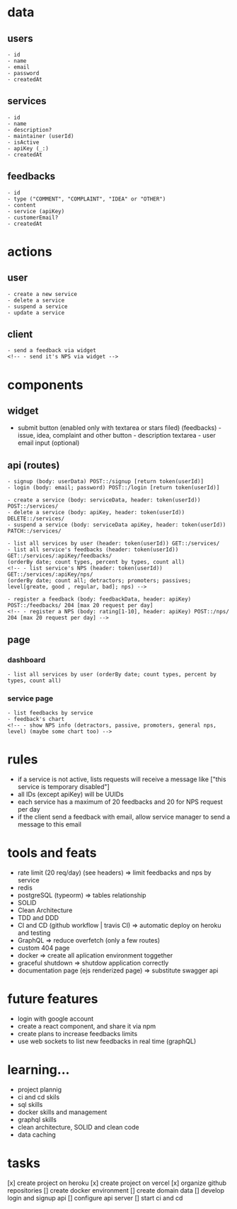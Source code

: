# data

## users

    - id
    - name
    - email
    - password
    - createdAt

## services

    - id
    - name
    - description?
    - maintainer (userId)
    - isActive
    - apiKey (_:)
    - createdAt

<!-- - allowedURLs  https://dev.mysql.com/doc/refman/5.7/en/json.html -->

## feedbacks

    - id
    - type ("COMMENT", "COMPLAINT", "IDEA" or "OTHER")
    - content
    - service (apiKey)
    - customerEmail?
    - createdAt

<!-- ## NPS

    - id
    - service (apiKey)
    - rating [1 - 10]
    - createdAt -->

# actions

## user

    - create a new service
    - delete a service
    - suspend a service
    - update a service

## client

    - send a feedback via widget
    <!-- - send it's NPS via widget -->

# components

## widget

<!-- - two tabs (NPS and feedbacks) -->

- submit button (enabled only with textarea or stars filed)
  <!-- (nps) - 10 stars to fill -->
  (feedbacks) - issue, idea, complaint and other button - description textarea - user email input (optional)

## api (routes)

    - signup (body: userData) POST::/signup [return token(userId)]
    - login (body: email; password) POST::/login [return token(userId)]

    - create a service (body: serviceData, header: token(userId)) POST::/services/
    - delete a service (body: apiKey, header: token(userId)) DELETE::/services/
    - suspend a service (body: serviceData apiKey, header: token(userId)) PATCH::/services/

    - list all services by user (header: token(userId)) GET::/services/
    - list all service's feedbacks (header: token(userId)) GET::/services/:apiKey/feedbacks/
    (orderBy date; count types, percent by types, count all)
    <!-- - list service's NPS (header: token(userId)) GET::/services/:apiKey/nps/
    (orderBy date; count all; detractors; promoters; passives; level[greate, good , regular, bad]; nps) -->

    - register a feedback (body: feedbackData, header: apiKey) POST::/feedbacks/ 204 [max 20 request per day]
    <!-- - register a NPS (body: rating[1-10], header: apiKey) POST::/nps/ 204 [max 20 request per day] -->

<!-- - list all feedbacks by adm (userId) (orderBy date; count types) -->

## page

### dashboard

    - list all services by user (orderBy date; count types, percent by types, count all)

<!-- - average of NPS feebacks -->

### service page

    - list feedbacks by service
    - feedback's chart
    <!-- - show NPS info (detractors, passive, promoters, general nps, level) (maybe some chart too) -->

# rules

- if a service is not active, lists requests will receive a message like ["this service is temporary disabled"]
- all IDs (except apiKey) will be UUIDs
- each service has a maximum of 20 feedbacks and 20 for NPS request per day
- if the client send a feedback with email, allow service manager to send a message to this email

# tools and feats

- rate limit (20 req/day) (see headers) => limit feedbacks and nps by service
- redis
- postgreSQL (typeorm) => tables relationship
- SOLID
- Clean Architecture
- TDD and DDD
- CI and CD (github workflow | travis CI) => automatic deploy on heroku and testing
- GraphQL => reduce overfetch (only a few routes)
- custom 404 page
- docker => create all aplication environment toggether
- graceful shutdown => shutdow application correctly
- documentation page (ejs renderized page) => substitute swagger api

# future features

- login with google account
- create a react component, and share it via npm
- create plans to increase feedbacks limits
- use web sockets to list new feedbacks in real time (graphQL)

# learning...

- project plannig
- ci and cd skils
- sql skills
- docker skills and management
- graphql skills
- clean architecture, SOLID and clean code
- data caching

# tasks

[x] create project on heroku
[x] create project on vercel
[x] organize github repositories
[] create docker environment
[] create domain data
[] develop login and signup api
[] configure api server
[] start ci and cd
